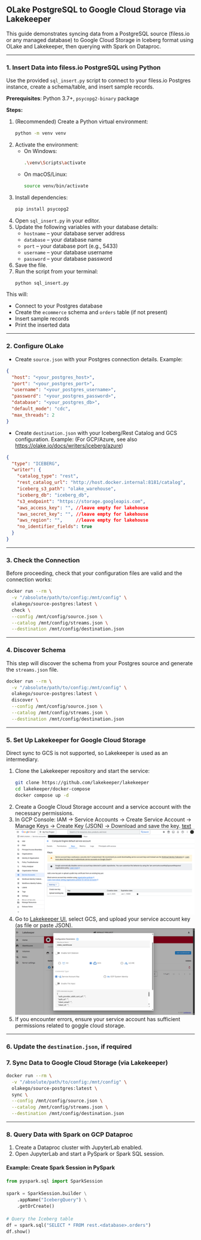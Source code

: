 
## OLake PostgreSQL to Google Cloud Storage via Lakekeeper
This guide demonstrates syncing data from a PostgreSQL source (filess.io or any managed database) to Google Cloud Storage in Iceberg format using OLake and Lakekeeper, then querying with Spark on Dataproc.

---

### 1. Insert Data into filess.io PostgreSQL using Python

Use the provided `sql_insert.py` script to connect to your filess.io Postgres instance, create a schema/table, and insert sample records.

**Prerequisites**: Python 3.7+, `psycopg2-binary` package

**Steps:**

1. (Recommended) Create a Python virtual environment:
   ```bash
   python -m venv venv
   ```
2. Activate the environment:
   - On Windows:
     ```bash
     .\venv\Scripts\activate
     ```
   - On macOS/Linux:
     ```bash
     source venv/bin/activate
     ```
3. Install dependencies:
   ```bash
   pip install psycopg2
   ```
4. Open `sql_insert.py` in your editor.
5. Update the following variables with your database details:
   - `hostname` – your database server address
   - `database` – your database name
   - `port` – your database port (e.g., 5433)
   - `username` – your database username
   - `password` – your database password
6. Save the file.
7. Run the script from your terminal:
   ```bash
   python sql_insert.py
   ```
This will:
- Connect to your Postgres database
- Create the `ecommerce` schema and `orders` table (if not present)
- Insert sample records
- Print the inserted data

---

### 2. Configure OLake

- Create `source.json` with your Postgres connection details. Example:

```json
{
  "host": "<your_postgres_host>",
  "port": "<your_postgres_port>",
  "username": "<your_postgres_username>",
  "password": "<your_postgres_password>",
  "database": "<your_postgres_db>",
  "default_mode": "cdc",
  "max_threads": 2
}
```

- Create `destination.json` with your Iceberg/Rest Catalog and GCS configuration. Example:
  (For GCP/Azure, see also https://olake.io/docs/writers/iceberg/azure)

```json
{
  "type": "ICEBERG",
  "writer": {
    "catalog_type": "rest",
    "rest_catalog_url": "http://host.docker.internal:8181/catalog",
    "iceberg_s3_path": "olake_warehouse",
    "iceberg_db": "iceberg_db",
    "s3_endpoint": "https://storage.googleapis.com",
    "aws_access_key": "", //leave empty for lakehouse
    "aws_secret_key": "", //leave empty for lakehouse
    "aws_region": "",     //leave empty for lakehouse
    "no_identifier_fields": true
  }
}
```

---

### 3. Check the Connection

Before proceeding, check that your configuration files are valid and the connection works:

```bash
docker run --rm \
  -v "/absolute/path/to/config:/mnt/config" \
  olakego/source-postgres:latest \
  check \
  --config /mnt/config/source.json \
  --catalog /mnt/config/streams.json \
  --destination /mnt/config/destination.json
```

---

### 4. Discover Schema

This step will discover the schema from your Postgres source and generate the `streams.json` file.

```bash
docker run --rm \
  -v "/absolute/path/to/config:/mnt/config" \
  olakego/source-postgres:latest \
  discover \
  --config /mnt/config/source.json \
  --catalog /mnt/config/streams.json \
  --destination /mnt/config/destination.json
```

---

### 5. Set Up Lakekeeper for Google Cloud Storage

Direct sync to GCS is not supported, so Lakekeeper is used as an intermediary.

1. Clone the Lakekeeper repository and start the service:
   ```bash
   git clone https://github.com/lakekeeper/lakekeeper
   cd lakekeeper/docker-compose
   docker compose up -d
   ```
2. Create a Google Cloud Storage account and a service account with the necessary permissions.
3. In GCP Console: IAM → Service Accounts → Create Service Account → Manage Keys → Create Key (JSON) → Download and save the key.
[text](readme.md) ![text](images/gcs.png)
4. Go to [Lakekeeper UI](http://localhost:8181/ui/warehouse), select GCS, and upload your service account key (as file or paste JSON).
![alt text](images/image.png)
5. If you encounter errors, ensure your service account has sufficient permissions related to goggle cloud storage.

---

### 6. Update the `destination.json`, if required

### 7. Sync Data to Google Cloud Storage (via Lakekeeper)

```bash
docker run --rm \
  -v "/absolute/path/to/config:/mnt/config" \
  olakego/source-postgres:latest \
  sync \
  --config /mnt/config/source.json \
  --catalog /mnt/config/streams.json \
  --destination /mnt/config/destination.json
```

---

### 8. Query Data with Spark on GCP Dataproc

1. Create a Dataproc cluster with JupyterLab enabled.
2. Open JupyterLab and start a PySpark or Spark SQL session.

#### Example: Create Spark Session in PySpark

```python
from pyspark.sql import SparkSession

spark = SparkSession.builder \
    .appName("IcebergQuery") \
    .getOrCreate()

# Query the Iceberg table
df = spark.sql("SELECT * FROM rest.<database>.orders")
df.show()
```
